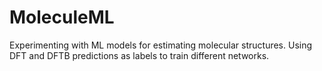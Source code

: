 # MoleculeML
Experimenting with ML models for estimating molecular structures.
Using DFT and DFTB predictions as labels to train different networks.
